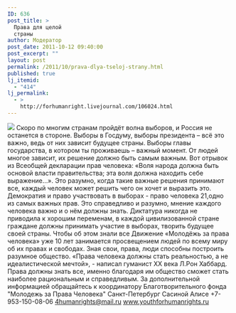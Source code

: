 ```yaml
---
ID: 636
post_title: >
  Права для целой
  страны
author: Модератор
post_date: 2011-10-12 09:40:00
post_excerpt: ""
layout: post
permalink: /2011/10/prava-dlya-tseloj-strany.html
published: true
lj_itemid:
  - "414"
lj_permalink:
  - >
    http://forhumanright.livejournal.com/106024.html
---
```

<img src="http://cs5338.vk.com/u132145096/132409092/x_5b26039f.jpg" /> Скоро по многим странам пройдёт волна выборов, и Россия не останется в стороне. Выборы в Госдуму, выборы президента – всё это важно, ведь от них  зависит будущее страны.
Выборы главы государства, в котором ты проживаешь – важный момент. От людей многое зависит, их решение должно быть самым важным. Вот отрывок из Всеобщей декларации прав человека: «Воля народа должна быть основой власти правительства; эта воля должна находить себе выражение…». Это разумно, когда такие важные решения принимают все, каждый человек может решить чего он хочет и выразить это. Демократия и право участвовать в выборах - право человека 21,одно из самых важных прав. Это справедливо и разумно, мнение каждого человека важно и о нём должны знать. Диктатура никогда не приводила к хорошим переменам, в каждой цивилизованной стране граждане должны принимать участие в выборах, творить будущее своей страны. Чтобы об этом знали все Движение «Молодёжь за права человека» уже 10 лет занимается просвещением людей по всему миру об их правах и свободах. Зная свои, права, люди способны построить разумное общество.
«Права человека должны стать реальностью, а не идеалистической мечтой»,  - написал гуманист ХХ века Л.Рон Хаббард. Права должны знать все, именно благодаря им общество сможет стать наиболее рациональным и справедливым.
За дополнительной информацией обращайтесь к координатору
Благотворительного фонда
"Молодежь за Права Человека" Санкт-Петербург 
Сасиной Алисе 
+7-953-150-08-06 
4humanrights@mail.ru
www.youthforhumanrights.ru